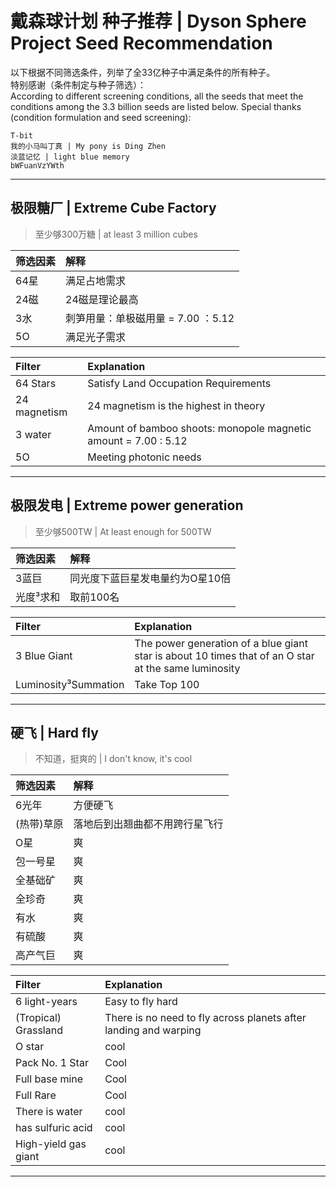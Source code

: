# 戴森球计划 种子推荐 | Dyson Sphere Project Seed Recommendation

以下根据不同筛选条件，列举了全33亿种子中满足条件的所有种子。  
特别感谢（条件制定与种子筛选）：<br>
According to different screening conditions, all the seeds that meet the conditions among the 3.3 billion seeds are listed below.
Special thanks (condition formulation and seed screening):

```Text
T-bit
我的小马叫丁真 | My pony is Ding Zhen
淡蓝记忆 | light blue memory
bWFuanVzYWth
```

---

## 极限糖厂 | Extreme Cube Factory

> 至少够300万糖 | at least 3 million cubes

|筛选因素|解释|
|:-|:-|
|64星|满足占地需求|
|24磁|24磁是理论最高|
|3水|刺笋用量：单极磁用量 = 7.00 ：5.12|
|5O|满足光子需求|

|Filter |Explanation|
|:-|:-|
|64 Stars|Satisfy Land Occupation Requirements|
|24 magnetism|24 magnetism is the highest in theory|
|3 water|Amount of bamboo shoots: monopole magnetic amount = 7.00 : 5.12|
|5O|Meeting photonic needs|

---

## 极限发电 | Extreme power generation

> 至少够500TW | At least enough for 500TW

|筛选因素|解释|
|:-|:-|
|3蓝巨|同光度下蓝巨星发电量约为O星10倍|
|光度³求和|取前100名|

|Filter |Explanation|
|:-|:-|
|3 Blue Giant|The power generation of a blue giant star is about 10 times that of an O star at the same luminosity|
|Luminosity³Summation|Take Top 100|

---

## 硬飞 | Hard fly

> 不知道，挺爽的 | I don't know, it's cool

|筛选因素|解释|
|:-|:-|
|6光年|方便硬飞|
|(热带)草原|落地后到出翘曲都不用跨行星飞行|
|O星|爽|
|包一号星|爽|
|全基础矿|爽|
|全珍奇|爽|
|有水|爽|
|有硫酸|爽|
|高产气巨|爽|

|Filter |Explanation|
|:-|:-|
|6 light-years|Easy to fly hard|
|(Tropical) Grassland|There is no need to fly across planets after landing and warping|
|O star|cool|
|Pack No. 1 Star|Cool|
|Full base mine|Cool|
|Full Rare|Cool|
|There is water|cool|
|has sulfuric acid|cool|
|High-yield gas giant|cool|

---
